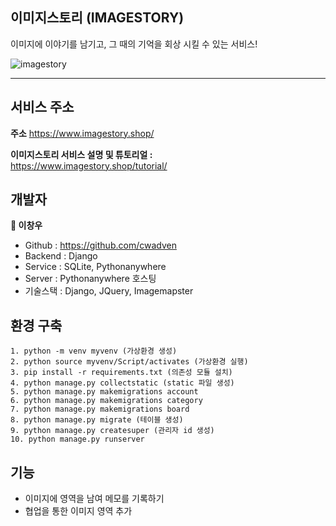 ## 이미지스토리 (IMAGESTORY)

이미지에 이야기를 남기고, 그 때의 기억을 회상 시킬 수 있는 서비스!

<p>
<img alt="imagestory" src=""/>
</p>

---

## 서비스 주소
**주소**
https://www.imagestory.shop/

**이미지스토리 서비스 설명 및 튜토리얼 :**<br>
https://www.imagestory.shop/tutorial/

## 개발자

**👤 이창우**

- Github : https://github.com/cwadven
- Backend : Django
- Service : SQLite, Pythonanywhere
- Server : Pythonanywhere 호스팅
- 기술스택 : Django, JQuery, Imagemapster

## 환경 구축

~~~
1. python -m venv myvenv (가상환경 생성)
2. python source myvenv/Script/activates (가상환경 실행)
3. pip install -r requirements.txt (의존성 모듈 설치)
4. python manage.py collectstatic (static 파일 생성)
5. python manage.py makemigrations account
6. python manage.py makemigrations category
7. python manage.py makemigrations board
8. python manage.py migrate (테이블 생성)
9. python manage.py createsuper (관리자 id 생성)
10. python manage.py runserver
~~~

## 기능

- 이미지에 영역을 남여 메모를 기록하기
- 협업을 통한 이미지 영역 추가